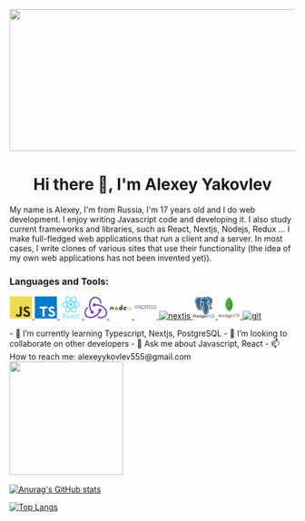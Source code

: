 <p align="center">
<img src="https://media2.giphy.com/media/4OAxDXv4RdUeg38JYi/giphy.gif?cid=ecf05e47jgj2hxa4me7tbf79dj04uqn9z0i0nkl8yfdvivpc&rid=giphy.gif&ct=g" width="846" height="250" />
</p>
<h1 align="center">Hi there 👋, I'm Alexey Yakovlev</h1>
My name is Alexey, I'm from Russia, I'm 17 years old and I do web development. I enjoy writing Javascript code and developing it. I also study current frameworks and libraries, such as React, Nextjs, Nodejs, Redux ... I make full-fledged web applications that run a client and a server. In most cases, I write clones of various sites that use their functionality (the idea of ​​my own web applications has not been invented yet)). 

<div display="flex">
<h3 align="left">Languages and Tools:</h3>
<p align="left"> <a href="https://developer.mozilla.org/en-US/docs/Web/JavaScript" target="_blank" rel="noreferrer"> <img src="https://raw.githubusercontent.com/devicons/devicon/master/icons/javascript/javascript-original.svg" alt="javascript" width="40" height="40"/> </a> <a href="https://www.typescriptlang.org/" target="_blank" rel="noreferrer"> <img src="https://raw.githubusercontent.com/devicons/devicon/master/icons/typescript/typescript-original.svg" alt="typescript" width="40" height="40"/> </a> <a href="https://reactjs.org/" target="_blank" rel="noreferrer"> <img src="https://raw.githubusercontent.com/devicons/devicon/master/icons/react/react-original-wordmark.svg" alt="react" width="40" height="40"/> </a> <a href="https://redux.js.org" target="_blank" rel="noreferrer"> <img src="https://raw.githubusercontent.com/devicons/devicon/master/icons/redux/redux-original.svg" alt="redux" width="40" height="40"/> </a> <a href="https://nodejs.org" target="_blank" rel="noreferrer"> <img src="https://raw.githubusercontent.com/devicons/devicon/master/icons/nodejs/nodejs-original-wordmark.svg" alt="nodejs" width="40" height="40"/> </a> <a href="https://expressjs.com" target="_blank" rel="noreferrer"> <img src="https://raw.githubusercontent.com/devicons/devicon/master/icons/express/express-original-wordmark.svg" alt="express" width="40" height="40"/> </a> <a href="https://nextjs.org/" target="_blank" rel="noreferrer"> <img src="https://cdn.worldvectorlogo.com/logos/nextjs-2.svg" alt="nextjs" width="40" height="40"/> </a> <a href="https://www.postgresql.org" target="_blank" rel="noreferrer"> <img src="https://raw.githubusercontent.com/devicons/devicon/master/icons/postgresql/postgresql-original-wordmark.svg" alt="postgresql" width="40" height="40"/> </a> <a href="https://www.mongodb.com/" target="_blank" rel="noreferrer"> <img src="https://raw.githubusercontent.com/devicons/devicon/master/icons/mongodb/mongodb-original-wordmark.svg" alt="mongodb" width="40" height="40"/> </a> <a href="https://git-scm.com/" target="_blank" rel="noreferrer"> <img src="https://www.vectorlogo.zone/logos/git-scm/git-scm-icon.svg" alt="git" width="40" height="40"/> </a> </p>
</div>

<p display="flex">
<div width="300">
- 🌱 I’m currently learning Typescript, Nextjs, PostgreSQL 
- 👯 I’m looking to collaborate on other developers 
- 💬 Ask me about Javascript, React 
- 📫 How to reach me: alexeyykovlev555@gmail.com
</div>
<img src="https://media3.giphy.com/media/13HgwGsXF0aiGY/giphy.gif" width="200" height="200" />
</p>

[![Anurag's GitHub stats](https://github-readme-stats.vercel.app/api?username=AlexeyYakovlev1&hide=prs,issues,contribs&count_private=true&show_icons=true&theme=tokyonight)](https://github.com/anuraghazra/github-readme-stats)

[![Top Langs](https://github-readme-stats.vercel.app/api/top-langs/?username=AlexeyYakovlev1&hide=html,css,sass,shell)](https://github.com/anuraghazra/github-readme-stats)
